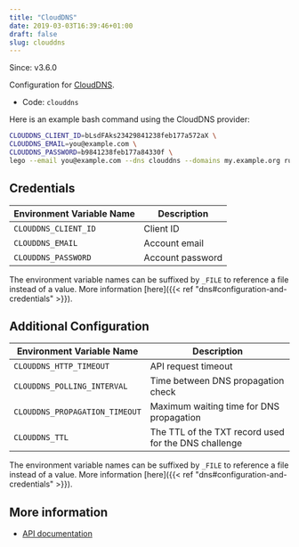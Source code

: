 ```yaml
---
title: "CloudDNS"
date: 2019-03-03T16:39:46+01:00
draft: false
slug: clouddns
---
```


<!-- THIS DOCUMENTATION IS AUTO-GENERATED. PLEASE DO NOT EDIT. -->
<!-- providers/dns/clouddns/clouddns.toml -->
<!-- THIS DOCUMENTATION IS AUTO-GENERATED. PLEASE DO NOT EDIT. -->

Since: v3.6.0

Configuration for [CloudDNS](https://vshosting.eu/).


<!--more-->

- Code: `clouddns`

Here is an example bash command using the CloudDNS provider:

```bash
CLOUDDNS_CLIENT_ID=bLsdFAks23429841238feb177a572aX \
CLOUDDNS_EMAIL=you@example.com \
CLOUDDNS_PASSWORD=b9841238feb177a84330f \
lego --email you@example.com --dns clouddns --domains my.example.org run
```




## Credentials

| Environment Variable Name | Description |
|-----------------------|-------------|
| `CLOUDDNS_CLIENT_ID` | Client ID |
| `CLOUDDNS_EMAIL` | Account email |
| `CLOUDDNS_PASSWORD` | Account password |

The environment variable names can be suffixed by `_FILE` to reference a file instead of a value.
More information [here]({{< ref "dns#configuration-and-credentials" >}}).


## Additional Configuration

| Environment Variable Name | Description |
|--------------------------------|-------------|
| `CLOUDDNS_HTTP_TIMEOUT` | API request timeout |
| `CLOUDDNS_POLLING_INTERVAL` | Time between DNS propagation check |
| `CLOUDDNS_PROPAGATION_TIMEOUT` | Maximum waiting time for DNS propagation |
| `CLOUDDNS_TTL` | The TTL of the TXT record used for the DNS challenge |

The environment variable names can be suffixed by `_FILE` to reference a file instead of a value.
More information [here]({{< ref "dns#configuration-and-credentials" >}}).




## More information

- [API documentation](https://admin.vshosting.cloud/clouddns/swagger/)

<!-- THIS DOCUMENTATION IS AUTO-GENERATED. PLEASE DO NOT EDIT. -->
<!-- providers/dns/clouddns/clouddns.toml -->
<!-- THIS DOCUMENTATION IS AUTO-GENERATED. PLEASE DO NOT EDIT. -->
